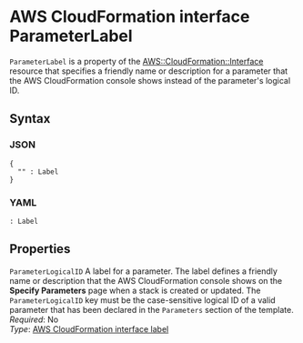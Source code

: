 # AWS CloudFormation interface ParameterLabel<a name="aws-properties-cloudformation-interface-parameterlabel"></a>

`ParameterLabel` is a property of the [AWS::CloudFormation::Interface](aws-resource-cloudformation-interface.md) resource that specifies a friendly name or description for a parameter that the AWS CloudFormation console shows instead of the parameter's logical ID\.

## Syntax<a name="w6643ab1c19c15c15c27c27b5"></a>

### JSON<a name="aws-properties-cloudformation-interface-parameterlabel-syntax.json"></a>

```
{
  "" : Label
}
```

### YAML<a name="aws-properties-cloudformation-interface-parameterlabel-syntax.yaml"></a>

```
: Label
```

## Properties<a name="w6643ab1c19c15c15c27c27b7"></a>

`ParameterLogicalID`  <a name="cfn-cloudformation-interface-parameterlabel-parameterlogicalid"></a>
A label for a parameter\. The label defines a friendly name or description that the AWS CloudFormation console shows on the **Specify Parameters** page when a stack is created or updated\. The `ParameterLogicalID` key must be the case\-sensitive logical ID of a valid parameter that has been declared in the `Parameters` section of the template\.  
*Required*: No  
*Type*: [AWS CloudFormation interface label](aws-properties-cloudformation-interface-label.md)